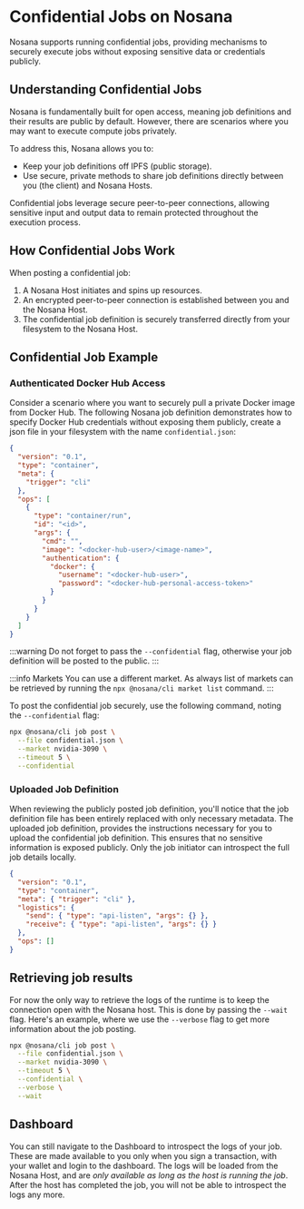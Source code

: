 # Confidential Jobs on Nosana

Nosana supports running confidential jobs, providing mechanisms to securely execute jobs without exposing sensitive data or credentials publicly.

## Understanding Confidential Jobs

Nosana is fundamentally built for open access, meaning job definitions and their results are public by default. However, there are scenarios where you may want to execute compute jobs privately.

To address this, Nosana allows you to:

- Keep your job definitions off IPFS (public storage).
- Use secure, private methods to share job definitions directly between you (the client) and Nosana Hosts.

Confidential jobs leverage secure peer-to-peer connections, allowing sensitive input and output data to remain protected throughout the execution process.

## How Confidential Jobs Work

When posting a confidential job:

1. A Nosana Host initiates and spins up resources.
2. An encrypted peer-to-peer connection is established between you and the Nosana Host.
3. The confidential job definition is securely transferred directly from your filesystem to the Nosana Host.

## Confidential Job Example

### Authenticated Docker Hub Access

Consider a scenario where you want to securely pull a private Docker image from Docker Hub. The following Nosana job definition demonstrates how to specify Docker Hub credentials without exposing them publicly, create a json file in your filesystem with the name `confidential.json`:

```json
{
  "version": "0.1",
  "type": "container",
  "meta": {
    "trigger": "cli"
  },
  "ops": [
    {
      "type": "container/run",
      "id": "<id>",
      "args": {
        "cmd": "",
        "image": "<docker-hub-user>/<image-name>",
        "authentication": {
          "docker": {
            "username": "<docker-hub-user>",
            "password": "<docker-hub-personal-access-token>"
          }
        }
      }
    }
  ]
}
```

:::warning
Do not forget to pass the `--confidential` flag, otherwise your job definition will be posted to the public.
:::

:::info Markets
You can use a different market. As always list of markets can be retrieved by running the `npx @nosana/cli market list` command.
:::

To post the confidential job securely, use the following command, noting the `--confidential` flag:

```bash
npx @nosana/cli job post \
  --file confidential.json \
  --market nvidia-3090 \
  --timeout 5 \
  --confidential
```

<AsciinemaCast src="/cast/confidential.cast" />

### Uploaded Job Definition

When reviewing the publicly posted job definition, you'll notice that the job definition file has been entirely replaced with only necessary metadata.
The uploaded job definition, provides the instructions necessary for you to upload the confidential job definition.
This ensures that no sensitive information is exposed publicly. Only the job initiator can introspect the full job details locally.

```json
{
  "version": "0.1",
  "type": "container",
  "meta": { "trigger": "cli" },
  "logistics": {
    "send": { "type": "api-listen", "args": {} },
    "receive": { "type": "api-listen", "args": {} }
  },
  "ops": []
}
```

## Retrieving job results

For now the only way to retrieve the logs of the runtime is to keep the connection open with the Nosana host. This is done by passing the `--wait` flag. Here's an example, where we use the `--verbose` flag to get more information about the job posting.

```bash
npx @nosana/cli job post \
  --file confidential.json \
  --market nvidia-3090 \
  --timeout 5 \
  --confidential \
  --verbose \
  --wait
```

<AsciinemaCast src="/cast/confidential_wait.cast" />

## Dashboard

You can still navigate to the Dashboard to introspect the logs of your job. These are made available to you only when you sign a transaction, with your wallet and login to the dashboard. The logs will be loaded from the Nosana Host, and are _only available as long as the host is running the job_. After the host has completed the job, you will not be able to introspect the logs any more.
